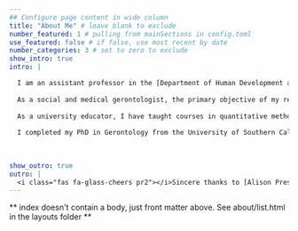 ```yaml
---
## Configure page content in wide column
title: "About Me" # leave blank to exclude
number_featured: 1 # pulling from mainSections in config.toml
use_featured: false # if false, use most recent by date
number_categories: 3 # set to zero to exclude
show_intro: true
intro: |

  I am an assistant professor in the [Department of Human Development and Family Science](https://falk.syr.edu/hdfs/) at Syracuse University, with affiliations in the [Aging Studies Institute](https://asi.syr.edu), [Center for Aging and Policy Studies](https://asi.syr.edu/caps/), and the [Lerner Center for Public Health Promotion](https://lernercenter.syr.edu).
  
  As a social and medical gerontologist, the primary objective of my research is to inform efforts aimed at reducing race/ethnic health disparities that characterize our growing older adult population in the U.S. and in Puerto Rico. I primarily use large, population-based survey data to examine the biopsychosocial determinants of older adult health and healthy aging. Namely, I am interested in how social factors, neighborhoods and the built environment, and the social and community context influence the disease process that lead to adverse health outcomes and disproportionate disease burden among Latina/o/xs in later life. Driven and inspired by my roots as a Honduran and Puerto Rican in Los Angeles, a large body of my work highlights the demographic diversity within the Latina/o/x population to address disparities in health across the life course. This work has been supported by the National Institute on Aging and has been published in the *Journals of Gerontology*, *The Gerontologist*, *Journal of Aging and Health*, and *Innovation in Aging* to name a few.
  
  As a university educator, I have taught courses in quantitative methods and gerontology. In all of my courses I employ a [*sentipensante* pedagogy](https://www.laurarendon.net/sentipensante-pedagogy/), which allows my students to engage in deep learning through contemplative practices that connect the course material to their lived experiences and backgrounds. This is part of realizing my goals of diversity, equity, inclusion, and accessibility (DEIA) in the academy. 
  
  I completed my PhD in Gerontology from the University of Southern California (2020), an MS in Sociology from Florida State University (2014), and a BA in Sociology with a minor in Human Complex Systems from the University of California - Los Angeles (2010). 
  
  
  
show_outro: true
outro: |
  <i class="fas fa-glass-cheers pr2"></i>Sincere thanks to [Alison Presmanes Hill](https://www.apreshill.com) for an easy to follow Hugo Apéro tutorial to create this website!
---
```


** index doesn't contain a body, just front matter above.
See about/list.html in the layouts folder **